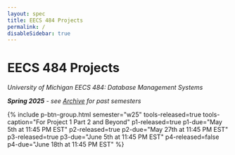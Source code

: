 ```yaml
---
layout: spec
title: EECS 484 Projects
permalink: /
disableSidebar: true
---
```


# EECS 484 Projects

_University of Michigan EECS 484: Database Management Systems_

_**Spring 2025** - see [Archive](/archive) for past semesters_

{% include p-btn-group.html semester="w25"
tools-released=true tools-caption="For Project 1 Part 2 and Beyond" 
p1-released=true p1-due="May 5th at 11:45 PM EST" 
p2-released=true p2-due="May 27th at 11:45 PM EST"
p3-released=true p3-due="June 5th at 11:45 PM EST"
p4-released=false p4-due="June 18th at 11:45 PM EST" %}
